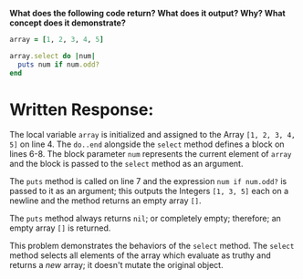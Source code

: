 **What does the following code return? What does it output? Why? What concept does it demonstrate?**

```ruby
array = [1, 2, 3, 4, 5]

array.select do |num|
  puts num if num.odd?
end
```
# Written Response:

The local variable `array` is initialized and assigned to the Array `[1, 2, 3, 4, 5]` on line 4. The `do..end` alongside the `select` method defines a block on lines 6-8. The block parameter `num` represents the current element of `array` and the block is passed to the `select` method as an argument.

The `puts` method is called on line 7 and the expression `num if num.odd?` is passed to it as an argument; this outputs the Integers `[1, 3, 5]` each on a newline and the method returns an empty array `[]`.

The `puts` method always returns `nil`; or completely empty; therefore; an empty array `[]` is returned.

This problem demonstrates the behaviors of the `select` method. The `select` method selects all elements of the array which evaluate as truthy and returns a *new* array; it doesn't mutate the original object.

